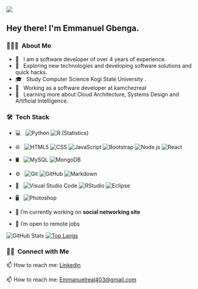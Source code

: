 <img src="https://cdn.dribbble.com/users/1292677/screenshots/6139167/avento_still_2x.gif?compress=1&resize=400x300">

<h2> Hey there! I'm Emmanuel Gbenga.</h2>

<h3> 👨🏻‍💻 &nbsp;About Me </h3>

- 🤔 &nbsp; I am a software developer of over 4 years of experience.
- 🤔 &nbsp; Exploring new technologies and developing software solutions and quick hacks.
- 🎓 &nbsp; Study Computer Science Kogi State University .
- 💼 &nbsp; Working as a software developer at kamchezreal
- 🌱 &nbsp; Learning more about Cloud Architecture, Systems Design and Artificial Intelligence.
<h3> 🛠 &nbsp;Tech Stack</h3>


- 💻 &nbsp;
  ![Python](https://img.shields.io/badge/-Python-333333?style=flat&logo=python)
  ![R (Statistics)](https://img.shields.io/badge/-R-333333?style=flat&logo=R&logoColor=276DC3)
- 🌐 &nbsp;
  ![HTML5](https://img.shields.io/badge/-HTML5-333333?style=flat&logo=HTML5)
  ![CSS](https://img.shields.io/badge/-CSS-333333?style=flat&logo=CSS3&logoColor=1572B6)
  ![JavaScript](https://img.shields.io/badge/-JavaScript-333333?style=flat&logo=javascript)
  ![Bootstrap](https://img.shields.io/badge/-Bootstrap-333333?style=flat&logo=bootstrap&logoColor=563D7C)
  ![Node.js](https://img.shields.io/badge/-Node.js-333333?style=flat&logo=node.js)
  ![React](https://img.shields.io/badge/-React-333333?style=flat&logo=react)
- 🛢 &nbsp;
  ![MySQL](https://img.shields.io/badge/-MySQL-333333?style=flat&logo=mysql)
  ![MongoDB](https://img.shields.io/badge/-MongoDB-333333?style=flat&logo=mongodb)
- ⚙️ &nbsp;
  ![Git](https://img.shields.io/badge/-Git-333333?style=flat&logo=git)
  ![GitHub](https://img.shields.io/badge/-GitHub-333333?style=flat&logo=github)
  ![Markdown](https://img.shields.io/badge/-Markdown-333333?style=flat&logo=markdown)
- 🔧 &nbsp;
  ![Visual Studio Code](https://img.shields.io/badge/-Visual%20Studio%20Code-333333?style=flat&logo=visual-studio-code&logoColor=007ACC)
  ![RStudio](https://img.shields.io/badge/-RStudio-333333?style=flat&logo=rstudio)
  ![Eclipse](https://img.shields.io/badge/-Eclipse-333333?style=flat&logo=eclipse-ide&logoColor=2C2255)
- 🖥 &nbsp;
  ![Photoshop](https://img.shields.io/badge/-Photoshop-333333?style=flat&logo=adobe-photoshop)
  
  

 - 🌱 I’m currently working on **social networking site**
 
 - 🌱 I’m open to remote jobs 


![GitHub Stats](https://github-readme-stats.vercel.app/api?username=gbengacode&theme=radical)
[![Top Langs](https://github-readme-stats.vercel.app/api/top-langs/?username=gbengacode&layout=compact)](https://github.com/anuraghazra/github-readme-stats)

    


<h3> 🤝🏻 &nbsp;Connect with Me </h3>

<p align="center">

📫 How to reach me: [Linkedin](https://www.linkedin.com/in/emmanuel-gbenga/)

📫 How to reach me: <a href="mailto:emmanuelreal403@gmail.com">Emmanuelreal403@gmail.com</a>
</p>


